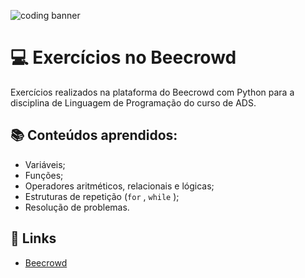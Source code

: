 
![coding banner](https://github.com/giovanna-viana/faculdade-ads-exercicios/assets/73502367/2cf630ce-cee1-41f4-9880-c637e5148538)

# 💻 Exercícios no Beecrowd
Exercícios realizados na plataforma do Beecrowd com Python para a disciplina de Linguagem de Programação do curso de ADS.

## 📚 Conteúdos aprendidos:
- Variáveis;
- Funções;
- Operadores aritméticos, relacionais e lógicas;
- Estruturas de repetição (`for` , `while` );
- Resolução de problemas.

## 🔗 Links 
- [Beecrowd](https://www.beecrowd.com.br/judge/pt/login)
